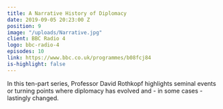 ```yaml
---
title: A Narrative History of Diplomacy
date: 2019-09-05 20:23:00 Z
position: 9
image: "/uploads/Narrative.jpg"
client: BBC Radio 4
logo: bbc-radio-4
episodes: 10
link: https://www.bbc.co.uk/programmes/b08fcj84
is-highlight: false
---
```


In this ten-part series, Professor David Rothkopf highlights seminal events or turning points where diplomacy has evolved and - in some cases - lastingly changed.